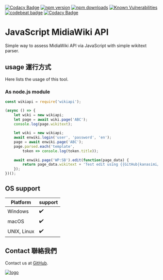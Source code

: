 [![Codacy Badge](https://api.codacy.com/project/badge/Grade/02aa4b9cc9df4fa9b10389abbb139ebf)](https://app.codacy.com/app/kanasimi/wikiapi?utm_source=github.com&utm_medium=referral&utm_content=kanasimi/wikiapi&utm_campaign=Badge_Grade_Dashboard)
﻿[![npm version](https://badge.fury.io/js/wikiapi.svg)](https://www.npmjs.com/package/wikiapi)
[![npm downloads](https://img.shields.io/npm/dm/wikiapi.svg)](https://www.npmjs.com/package/wikiapi)
[![Known Vulnerabilities](https://snyk.io/test/github/kanasimi/wikiapi/badge.svg?targetFile=package.json)](https://snyk.io/test/github/kanasimi/wikiapi?targetFile=package.json)
[![codebeat badge](https://codebeat.co/badges/e1f640e9-afec-482b-83b0-5c684958ba05)](https://codebeat.co/projects/github-com-kanasimi-wikiapi-master)
[![Codacy Badge](https://api.codacy.com/project/badge/Grade/2d3464182d23463bb851f99cf06eaa28)](https://app.codacy.com/app/kanasimi/wikiapi?utm_source=github.com&utm_medium=referral&utm_content=kanasimi/wikiapi&utm_campaign=Badge_Grade_Settings)

# JavaScript MidiaWiki API
Simple way to assess MidiaWiki API via JavaScript with simple wikitext parser.

## usage 運行方式
Here lists the usage of this tool.

### As node.js module
``` JavaScript
const wikiapi = require('wikiapi');

(async () => {
	let wiki = new wikiapi;
	let page = await wiki.page('ABC');
	console.log(page.wikitext);
	
	let wiki = new wikiapi;
	await enwiki.login('user', 'password', 'en');
	page = await enwiki.page('ABC');
	page.parsed.each('template',
		token => console.log(token.title));
	
	await enwiki.page('WP:SB').edit(function(page_data) {
		return page_data.wikitext + 'Test edit using {{GitHub|kanasimi/wikiapi}}.';
	});
})();

```

## OS support
| Platform | support |
| --- | --- |
| Windows | ✔️ |
| macOS | ✔️ |
| UNIX, Linux | ✔️ |

## Contact 聯絡我們
Contact us at [GitHub](https://github.com/kanasimi/wikiapi/issues).

[![logo](https://raw.githubusercontent.com/kanasimi/CeJS/master/_test%20suite/misc/logo.jpg)](http://lyrics.meicho.com.tw/)
